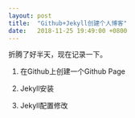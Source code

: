 ```yaml
---
layout: post
title:  "Github+Jekyll创建个人博客"
date:   2018-11-25 19:49:00 +0800
---
```

折腾了好半天，现在记录一下。
1. 在Github上创建一个Github Page

2. Jekyll安装

3. Jekyll配置修改
